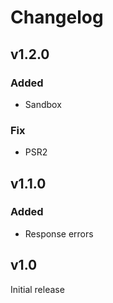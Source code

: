 # Changelog

## v1.2.0

### Added

- Sandbox

### Fix

- PSR2

## v1.1.0

### Added

- Response errors

## v1.0

Initial release
